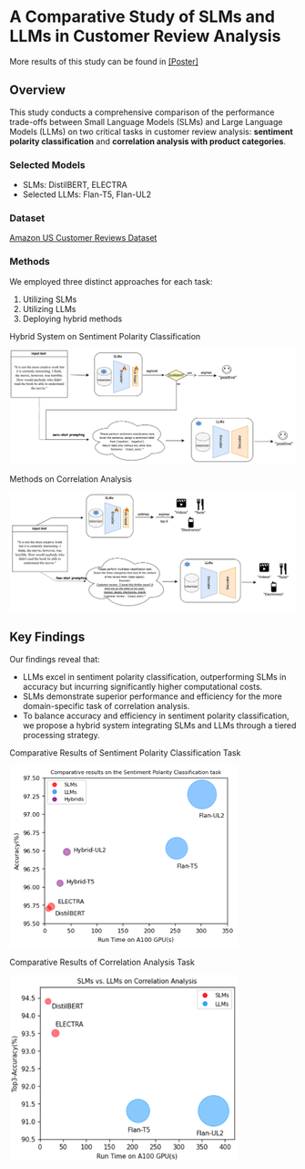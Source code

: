 # A Comparative Study of SLMs and LLMs in Customer Review Analysis
More results of this study can be found in [[Poster]](/poster.pdf)

## Overview
This study conducts a comprehensive comparison of the performance trade-offs between Small Language Models (SLMs) and Large Language Models (LLMs) on two critical tasks in customer review analysis: **sentiment polarity classification** and **correlation analysis with product categories**. 

### Selected Models
- SLMs: DistilBERT, ELECTRA
- Selected LLMs: Flan-T5, Flan-UL2

### Dataset
[Amazon US Customer Reviews Dataset](https://www.kaggle.com/datasets/cynthiarempel/amazon-us-customer-reviews-dataset/data)

### Methods
We employed three distinct approaches for each task:
1. Utilizing SLMs
2. Utilizing LLMs 
3. Deploying hybrid methods 


Hybrid System on Sentiment Polarity Classification

![Hybrid System on Sentiment Polarity Classification](/assets/task1.png)


Methods on Correlation Analysis

![Correlation Analysis](/assets/task2.png)


## Key Findings
Our findings reveal that:
- LLMs excel in sentiment polarity classification, outperforming SLMs in accuracy but incurring significantly higher computational costs.
- SLMs demonstrate superior performance and efficiency for the more domain-specific task of correlation analysis.
- To balance accuracy and efficiency in sentiment polarity classification, we propose a hybrid system integrating SLMs and LLMs through a tiered processing strategy.



Comparative Results of Sentiment Polarity Classification Task

<img src="assets/bubblechart-task1.png" alt="results-task1" width="400"/>


Comparative Results of Correlation Analysis Task

<img src="assets/bubblechart-task2.png" alt="results-task2" width="400"/>





